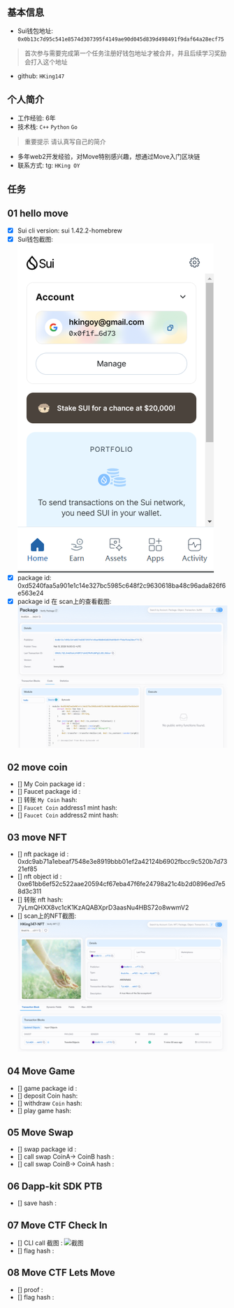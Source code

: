 ## 基本信息
- Sui钱包地址: `0x0b13c7d95c541e8574d307395f4149ae90d045d839d498491f9daf64a28ecf75`
> 首次参与需要完成第一个任务注册好钱包地址才被合并，并且后续学习奖励会打入这个地址
- github: `HKing147`

## 个人简介
- 工作经验: 6年
- 技术栈: `C++` `Python` `Go`
> 重要提示 请认真写自己的简介
- 多年web2开发经验，对Move特别感兴趣，想通过Move入门区块链
- 联系方式: tg: `HKing OY` 

## 任务

##   01 hello move  
- [x] Sui cli version: sui 1.42.2-homebrew
- [x] Sui钱包截图: ![Sui钱包截图](./images/sui-wallet.png)
- [x] package id: 0xd5240faa5a901e1c14e327bc5985c648f2c9630618ba48c96ada826f6e563e24
- [x] package id 在 scan上的查看截图:![Scan截图](./images/package.png)

##   02 move coin
- [] My Coin package id : 
- [] Faucet package id : 
- [] 转账 `My Coin` hash:
- [] `Faucet Coin` address1 mint hash:
- [] `Faucet Coin` address2 mint hash:

##   03 move NFT
- [] nft package id : 0xdc9ab71a1ebeaf7548e3e8919bbb01ef2a42124b6902fbcc9c520b7d7321ef85
- [] nft object id : 0xe61bb6ef52c522aae20594cf67eba47f6fe24798a21c4b2d0896ed7e58d3c311
- [] 转账 nft  hash: 7yLmQHXX8vc1cK1KzAQABXprD3aasNu4HBS72o8wwmV2
- [] scan上的NFT截图:![Scan截图](./images/nft.png)

##   04 Move Game
- [] game package id :
- [] deposit Coin hash:
- [] withdraw `Coin` hash:
- [] play game hash:

##   05 Move Swap
- [] swap package id :
- [] call swap CoinA-> CoinB  hash :
- [] call swap CoinB-> CoinA  hash :

##   06 Dapp-kit SDK PTB
- [] save hash :

##   07 Move CTF Check In
- [] CLI call 截图 : ![截图](./images/你的图片地址)
- [] flag hash :

##   08 Move CTF Lets Move
- [] proof : 
- [] flag hash :

